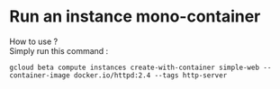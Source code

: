 # Run an instance mono-container

How to use ?  
Simply run this command :
```
gcloud beta compute instances create-with-container simple-web --container-image docker.io/httpd:2.4 --tags http-server
```
